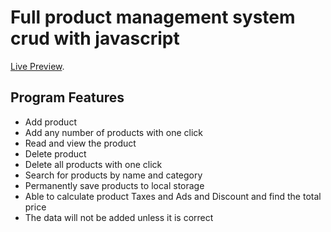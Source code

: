 # Full product management system crud with javascript

 [Live Preview](https://simple-crud-system.vercel.app/).

## Program Features

  * Add product
  * Add any number of products with one click
  * Read and view the product
  * Delete product
  * Delete all products with one click
  * Search for products by name and category
  * Permanently save products to local storage
  * Able to calculate product Taxes and Ads and Discount and find the total price
  * The data will not be added unless it is correct
